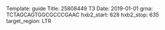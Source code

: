 Template: guide
Title: 25808449 T3
Date: 2019-01-01
grna: TCTAGCAGTGGCGCCCGAAC
hxb2_start: 628
hxb2_stop: 635
target_region: LTR
